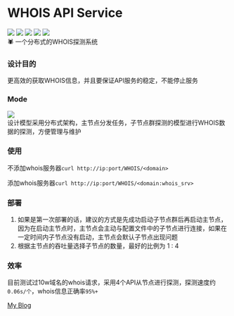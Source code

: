 # WHOIS API Service
![](https://img.shields.io/badge/license-WTFPL-blue.svg) ![](https://img.shields.io/github/repo-size/JX-Wang/WHOIS_Distributed_API.svg) ![](https://img.shields.io/bitbucket/issues-raw/JX-Wang/WHOIS_Distributed_API.svg) ![](https://img.shields.io/github/forks/JX-Wang/WHOIS_Distributed_API.svg?label=Fork) ![](https://img.shields.io/github/stars/JX-Wang/WHOIS_Distributed_API.svg?style=social)  
🕷 一个分布式的WHOIS探测系统

### 设计目的
更高效的获取WHOIS信息，并且要保证API服务的稳定，不能停止服务

### Mode
![](https://github.com/WUD-51/WHOIS-API/blob/master/Demo.jpg)  
设计模型采用分布式架构，主节点分发任务，子节点群探测的模型进行WHOIS数据的探测，方便管理与维护

### 使用
不添加whois服务器```curl http://ip:port/WHOIS/<domain>```

添加whois服务器```curl http://ip:port/WHOIS/<domain:whois_srv>```

### 部署
1. 如果是第一次部署的话，建议的方式是先成功启动子节点群后再启动主节点，因为在启动主节点时，主节点会主动与配置文件中的子节点进行连接，如果在一定时间内子节点没有启动，主节点会默认子节点出现问题
2. 根据主节点的吞吐量选择子节点的数量，最好的比例为 1 : 4

### 效率
   目前测试过10w域名的whois请求，采用4个API从节点进行探测，探测速度约```0.06s/个```，whois信息正确率```95%+```
   
[My Blog](http://www.wudly.cn)
